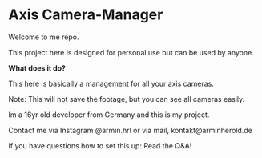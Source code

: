 # Axis Camera-Manager
<p>Welcome to me repo.</p>
<p>This project here is designed for personal use but can be used by anyone.</p>
<p><b>What does it do?</b></p>
<p>This here is basically a management for all your axis cameras.</p>
<p>Note: This will not save the footage, but you can see all cameras easily.</p>
<p></p>
<p>Im a 16yr old developer from Germany and this is my project.</p>
<p>Contact me via Instagram @armin.hrl or via mail, kontakt@arminherold.de</p>
<p></p>
<p>If you have questions how to set this up: Read the Q&A!</p>